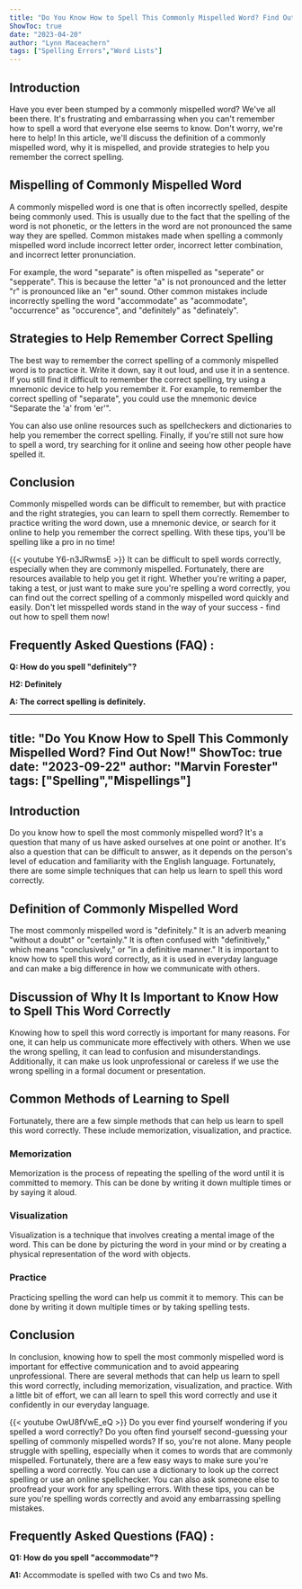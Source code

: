 ```yaml
---
title: "Do You Know How to Spell This Commonly Mispelled Word? Find Out Now!"
ShowToc: true 
date: "2023-04-20"
author: "Lynn Maceachern" 
tags: ["Spelling Errors","Word Lists"]
---
```

## Introduction

Have you ever been stumped by a commonly mispelled word? We've all been there. It's frustrating and embarrassing when you can't remember how to spell a word that everyone else seems to know. Don't worry, we're here to help! In this article, we'll discuss the definition of a commonly mispelled word, why it is mispelled, and provide strategies to help you remember the correct spelling. 

## Mispelling of Commonly Mispelled Word

A commonly mispelled word is one that is often incorrectly spelled, despite being commonly used. This is usually due to the fact that the spelling of the word is not phonetic, or the letters in the word are not pronounced the same way they are spelled. Common mistakes made when spelling a commonly mispelled word include incorrect letter order, incorrect letter combination, and incorrect letter pronunciation. 

For example, the word "separate" is often mispelled as "seperate" or "sepperate". This is because the letter "a" is not pronounced and the letter "r" is pronounced like an "er" sound. Other common mistakes include incorrectly spelling the word "accommodate" as "acommodate", "occurrence" as "occurence", and "definitely" as "definately".

## Strategies to Help Remember Correct Spelling 

The best way to remember the correct spelling of a commonly mispelled word is to practice it. Write it down, say it out loud, and use it in a sentence. If you still find it difficult to remember the correct spelling, try using a mnemonic device to help you remember it. For example, to remember the correct spelling of "separate", you could use the mnemonic device "Separate the 'a' from 'er'". 

You can also use online resources such as spellcheckers and dictionaries to help you remember the correct spelling. Finally, if you're still not sure how to spell a word, try searching for it online and seeing how other people have spelled it. 

## Conclusion

Commonly mispelled words can be difficult to remember, but with practice and the right strategies, you can learn to spell them correctly. Remember to practice writing the word down, use a mnemonic device, or search for it online to help you remember the correct spelling. With these tips, you'll be spelling like a pro in no time!

{{< youtube Y6-n3JRwmsE >}} 
It can be difficult to spell words correctly, especially when they are commonly mispelled. Fortunately, there are resources available to help you get it right. Whether you're writing a paper, taking a test, or just want to make sure you're spelling a word correctly, you can find out the correct spelling of a commonly mispelled word quickly and easily. Don't let misspelled words stand in the way of your success - find out how to spell them now!

## Frequently Asked Questions (FAQ) :
**Q: How do you spell "definitely"?**

**H2: Definitely**

**A: The correct spelling is definitely.**

---
title: "Do You Know How to Spell This Commonly Mispelled Word? Find Out Now!"
ShowToc: true 
date: "2023-09-22"
author: "Marvin Forester" 
tags: ["Spelling","Mispellings"]
---
## Introduction

Do you know how to spell the most commonly mispelled word? It's a question that many of us have asked ourselves at one point or another. It's also a question that can be difficult to answer, as it depends on the person's level of education and familiarity with the English language. Fortunately, there are some simple techniques that can help us learn to spell this word correctly.

## Definition of Commonly Mispelled Word

The most commonly mispelled word is "definitely." It is an adverb meaning "without a doubt" or "certainly." It is often confused with "definitively," which means "conclusively," or "in a definitive manner." It is important to know how to spell this word correctly, as it is used in everyday language and can make a big difference in how we communicate with others.

## Discussion of Why It Is Important to Know How to Spell This Word Correctly

Knowing how to spell this word correctly is important for many reasons. For one, it can help us communicate more effectively with others. When we use the wrong spelling, it can lead to confusion and misunderstandings. Additionally, it can make us look unprofessional or careless if we use the wrong spelling in a formal document or presentation.

## Common Methods of Learning to Spell

Fortunately, there are a few simple methods that can help us learn to spell this word correctly. These include memorization, visualization, and practice. 

### Memorization

Memorization is the process of repeating the spelling of the word until it is committed to memory. This can be done by writing it down multiple times or by saying it aloud.

### Visualization

Visualization is a technique that involves creating a mental image of the word. This can be done by picturing the word in your mind or by creating a physical representation of the word with objects.

### Practice

Practicing spelling the word can help us commit it to memory. This can be done by writing it down multiple times or by taking spelling tests.

## Conclusion

In conclusion, knowing how to spell the most commonly mispelled word is important for effective communication and to avoid appearing unprofessional. There are several methods that can help us learn to spell this word correctly, including memorization, visualization, and practice. With a little bit of effort, we can all learn to spell this word correctly and use it confidently in our everyday language.

{{< youtube OwU8fVwE_eQ >}} 
Do you ever find yourself wondering if you spelled a word correctly? Do you often find yourself second-guessing your spelling of commonly mispelled words? If so, you're not alone. Many people struggle with spelling, especially when it comes to words that are commonly mispelled. Fortunately, there are a few easy ways to make sure you're spelling a word correctly. You can use a dictionary to look up the correct spelling or use an online spellchecker. You can also ask someone else to proofread your work for any spelling errors. With these tips, you can be sure you're spelling words correctly and avoid any embarrassing spelling mistakes.

## Frequently Asked Questions (FAQ) :
**Q1: How do you spell "accommodate"?**

**A1:** Accommodate is spelled with two Cs and two Ms.





